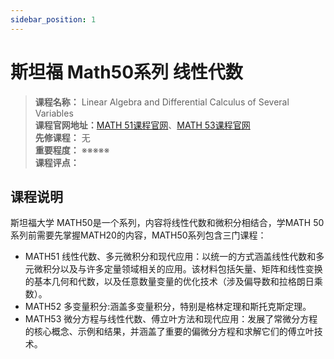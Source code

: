 ```yaml
---
sidebar_position: 1
---
```


# 斯坦福 Math50系列 线性代数





>**课程名称：** Linear Algebra and Differential Calculus of Several Variables      
**课程官网地址：**[MATH 51课程官网](https://web.stanford.edu/class/math51/)、[MATH 53课程官网](http://web.stanford.edu/class/math53/cgi-bin/p53.pl)        
**先修课程：** 无  
**重要程度：** ※※※※※  
**课程评点：** 

## 课程说明
斯坦福大学 MATH50是一个系列，内容将线性代数和微积分相结合，学MATH 50系列前需要先掌握MATH20的内容，MATH50系列包含三门课程：

- MATH51 线性代数、多元微积分和现代应用：以统一的方式涵盖线性代数和多元微积分以及与许多定量领域相关的应用。该材料包括矢量、矩阵和线性变换的基本几何和代数，以及任意数量变量的优化技术（涉及偏导数和拉格朗日乘数）。
- MATH52 多变量积分:涵盖多变量积分，特别是格林定理和斯托克斯定理。
- MATH53 微分方程与线性代数、傅立叶方法和现代应用：发展了常微分方程的核心概念、示例和结果，并涵盖了重要的偏微分方程和求解它们的傅立叶技术。



<Comment></Comment>
